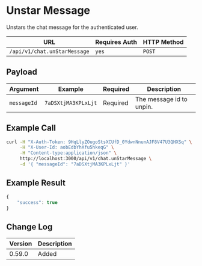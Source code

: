 # Unstar Message

Unstars the chat message for the authenticated user.

| URL                          | Requires Auth | HTTP Method |
| ---------------------------- | ------------- | ----------- |
| `/api/v1/chat.unStarMessage` | `yes`         | `POST`      |

## Payload

| Argument    | Example             | Required | Description              |
| ----------- | ------------------- | -------- | ------------------------ |
| `messageId` | `7aDSXtjMA3KPLxLjt` | Required | The message id to unpin. |

## Example Call

```bash
curl -H "X-Auth-Token: 9HqLlyZOugoStsXCUfD_0YdwnNnunAJF8V47U3QHXSq" \
     -H "X-User-Id: aobEdbYhXfu5hkeqG" \
     -H "Content-type:application/json" \
     http://localhost:3000/api/v1/chat.unStarMessage \
     -d '{ "messageId": "7aDSXtjMA3KPLxLjt" }'
```

## Example Result

```javascript
{
    "success": true
}
```

## Change Log

| Version | Description |
| ------- | ----------- |
| 0.59.0  | Added       |
